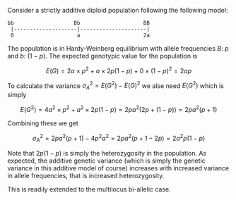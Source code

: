 ---
---

Consider a strictly additive diploid population following the following model:

```
bb                   Bb                    BB
 |--------------------|---------------------|
 0                    a                    2a
```

The population is in Hardy-Weinberg equilibrium with allele frequencies $B$:
$p$ and $b$: $(1-p)$. The expected genotypic value for the population is

$$ E(G) = 2a \times p^2 + a \times 2p(1-p) + 0 \times (1-p)^2 = 2ap $$

To calculate the variance $\sigma_A^2 = E(G^2) - E(G)^2$ we alse need 
$E(G^2)$ which is simply

$$ E(G^2) = 4a^2 \times p^2 + a^2 \times 2p(1-p) = 2pa^2(2p + (1 - p)) = 2pa^2(p+1)$$

Combining these we get

$$ \sigma_A^2 = 2pa^2(p+1) - 4p^2a^2 = 2pa^2(p + 1 - 2p) = 2a^2p(1-p) $$

Note that $2p(1-p)$ is simply the heterozygosity in the population. As expected,
the additive genetic variance (which is simply the genetic variance in this
additive model of course) increases with increased variance in allele
frequencies, that is increased heterozygosity. 

This is readily extended to the multilocus bi-allelic case.
